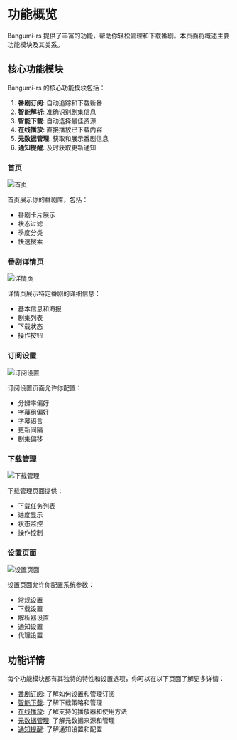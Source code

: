 # 功能概览

Bangumi-rs 提供了丰富的功能，帮助你轻松管理和下载番剧。本页面将概述主要功能模块及其关系。

## 核心功能模块

Bangumi-rs 的核心功能模块包括：

1. **番剧订阅**: 自动追踪和下载新番
2. **智能解析**: 准确识别剧集信息
3. **智能下载**: 自动选择最佳资源
4. **在线播放**: 直接播放已下载内容
5. **元数据管理**: 获取和展示番剧信息
6. **通知提醒**: 及时获取更新通知

### 首页

![首页](/screenshot/home.png)

首页展示你的番剧库，包括：

- 番剧卡片展示
- 状态过滤
- 季度分类
- 快速搜索

### 番剧详情页

![详情页](/screenshot/detail.png)

详情页展示特定番剧的详细信息：

- 基本信息和海报
- 剧集列表
- 下载状态
- 操作按钮

### 订阅设置

![订阅设置](/screenshot/subscribe.png)

订阅设置页面允许你配置：

- 分辨率偏好
- 字幕组偏好
- 字幕语言
- 更新间隔
- 剧集偏移

### 下载管理

![下载管理](/screenshot/download.png)

下载管理页面提供：

- 下载任务列表
- 进度显示
- 状态监控
- 操作控制

### 设置页面

![设置页面](/screenshot/settings.png)

设置页面允许你配置系统参数：

- 常规设置
- 下载设置
- 解析器设置
- 通知设置
- 代理设置

## 功能详情

每个功能模块都有其独特的特性和设置选项，你可以在以下页面了解更多详情：

- [番剧订阅](/features/subscription): 了解如何设置和管理订阅
- [智能下载](/features/download): 了解下载策略和管理
- [在线播放](/features/play): 了解支持的播放器和使用方法
- [元数据管理](/features/metadata): 了解元数据来源和管理
- [通知提醒](/features/notification): 了解通知设置和配置
